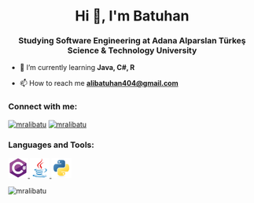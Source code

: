 <h1 align="center">Hi 👋, I'm Batuhan</h1>
<h3 align="center">Studying Software Engineering at Adana Alparslan Türkeş Science & Technology University</h3>

- 🌱 I’m currently learning **Java, C#, R**

- 📫 How to reach me **alibatuhan404@gmail.com**

<h3 align="left">Connect with me:</h3>
<p align="left">
<a href="https://linkedin.com/in/mralibatu" target="blank"><img align="center" src="https://raw.githubusercontent.com/rahuldkjain/github-profile-readme-generator/master/src/images/icons/Social/linked-in-alt.svg" alt="mralibatu" height="30" width="40" /></a>
<a href="https://www.hackerrank.com/mralibatu" target="blank"><img align="center" src="https://raw.githubusercontent.com/rahuldkjain/github-profile-readme-generator/master/src/images/icons/Social/hackerrank.svg" alt="mralibatu" height="30" width="40" /></a>
</p>

<h3 align="left">Languages and Tools:</h3>
<p align="left"> <a href="https://www.w3schools.com/cs/" target="_blank" rel="noreferrer"> <img src="https://raw.githubusercontent.com/devicons/devicon/master/icons/csharp/csharp-original.svg" alt="csharp" width="40" height="40"/> </a> <a href="https://www.java.com" target="_blank" rel="noreferrer"> <img src="https://raw.githubusercontent.com/devicons/devicon/master/icons/java/java-original.svg" alt="java" width="40" height="40"/> </a> <a href="https://www.python.org" target="_blank" rel="noreferrer"> <img src="https://raw.githubusercontent.com/devicons/devicon/master/icons/python/python-original.svg" alt="python" width="40" height="40"/> </a> </p>

<p><img align="center" src="https://github-readme-stats.vercel.app/api/top-langs?username=mralibatu&show_icons=true&locale=en&layout=compact" alt="mralibatu" /></p>
